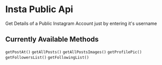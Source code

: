 # Insta Public Api

Get Details of a Public Instagram Account just by entering it's username

## Currently Available Methods
`getPostAt()`
`getAllPosts()`
`getAllPostsImages()`
`getProfilePic()`
`getFollowersList()`
`getFollowingList()`
